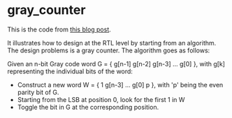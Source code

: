 gray_counter
============

This is the code from [this blog post](http://www.programmableplanet.com/author.asp?section_id=2438&doc_id=258486).

It illustrates how to design at the RTL level by starting from an algorithm. The design problems is a gray counter. The algorithm goes as follows:

Given an n-bit Gray code word G = { g[n-1] g[n-2] g[n-3] ... g[0] }, with g[k] representing the individual bits of the word:

* Construct a new word W = { 1 g[n-3] ... g[0] p }, with 'p' being the even parity bit of G.
* Starting from the LSB at position 0, look for the first 1 in W
* Toggle the bit in G at the corresponding position.
